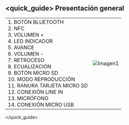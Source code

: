 ## <quick_guide> Presentación general

|  |  |
|:-------|:-------|
|1.	BOT&Oacute;N BLUETOOTH <br> 2.	NFC <br> 3.	VOLUMEN + <br> 4. LED INDICADOR	<br> 5.	AVANCE <br> 6.	VOLUMEN - <br> 7. RETROCESO	 <br> 8.	ECUALIZACIÓN <br> 9.	BOTÓN MICRO SD <br> 10. MODO REPRODUCCIÓN <br> 11.	RANURA TARJETA MICRO SD <br> 12. CONEXIÓN LINE IN <br> 13. MICRÓFONO <br> 14. CONEXIÓN MICRO USB |![Imagen1](http://static.energysistem.com/images/manuals/39420/546a3e3f8fe3e.jpg)|
</quick_guide>
